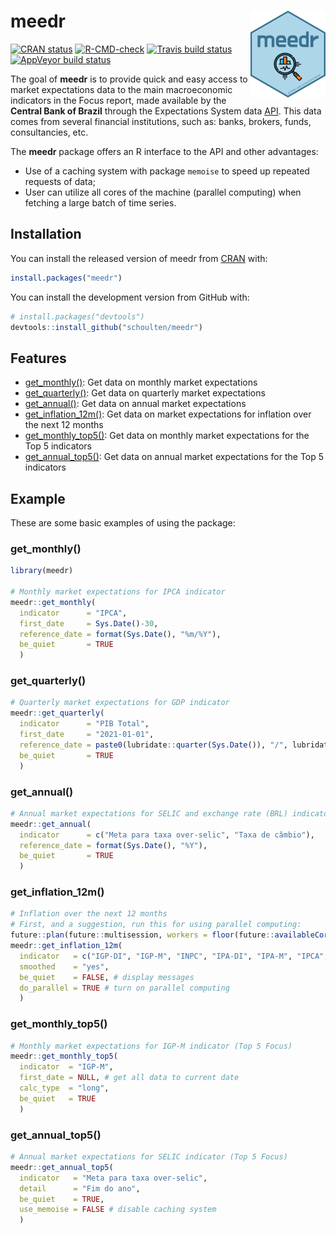 
<!-- README.md is generated from README.Rmd. Please edit that file -->

# meedr <img src='man/figures/logo.png' align="right" height="139" />

<!-- badges: start -->

[![CRAN
status](https://www.r-pkg.org/badges/version/meedr)](https://CRAN.R-project.org/package=meedr)
[![R-CMD-check](https://github.com/schoulten/meedr/workflows/R-CMD-check/badge.svg)](https://github.com/schoulten/meedr/actions)
[![Travis build
status](https://travis-ci.com/schoulten/meedr.svg?branch=main)](https://travis-ci.com/schoulten/meedr)
[![AppVeyor build
status](https://ci.appveyor.com/api/projects/status/github/schoulten/meedr?branch=main&svg=true)](https://ci.appveyor.com/project/schoulten/meedr)
<!-- badges: end -->

The goal of **meedr** is to provide quick and easy access to market
expectations data to the main macroeconomic indicators in the Focus
report, made available by the **Central Bank of Brazil** through the
Expectations System data
[API](https://olinda.bcb.gov.br/olinda/servico/Expectativas/versao/v1/aplicacao#!/recursos).
This data comes from several financial institutions, such as: banks,
brokers, funds, consultancies, etc.

The **meedr** package offers an R interface to the API and other
advantages:

-   Use of a caching system with package `memoise` to speed up repeated
    requests of data;
-   User can utilize all cores of the machine (parallel computing) when
    fetching a large batch of time series.

## Installation

You can install the released version of meedr from
[CRAN](https://CRAN.R-project.org) with:

``` r
install.packages("meedr")
```

You can install the development version from GitHub with:

``` r
# install.packages("devtools")
devtools::install_github("schoulten/meedr")
```

## Features

-   [get\_monthly()](#get_monthly): Get data on monthly market
    expectations
-   [get\_quarterly()](#get_quarterly): Get data on quarterly market
    expectations
-   [get\_annual()](#get_annual): Get data on annual market expectations
-   [get\_inflation\_12m()](#get_inflation_12m): Get data on market
    expectations for inflation over the next 12 months
-   [get\_monthly\_top5()](#get_monthly_top5): Get data on monthly
    market expectations for the Top 5 indicators
-   [get\_annual\_top5()](#get_annual_top5): Get data on annual market
    expectations for the Top 5 indicators

## Example

These are some basic examples of using the package:

### get\_monthly()

``` r
library(meedr)

# Monthly market expectations for IPCA indicator
meedr::get_monthly(
  indicator      = "IPCA",
  first_date     = Sys.Date()-30,
  reference_date = format(Sys.Date(), "%m/%Y"),
  be_quiet       = TRUE
  )
```

### get\_quarterly()

``` r
# Quarterly market expectations for GDP indicator
meedr::get_quarterly(
  indicator      = "PIB Total",
  first_date     = "2021-01-01",
  reference_date = paste0(lubridate::quarter(Sys.Date()), "/", lubridate::year(Sys.Date())),
  be_quiet       = TRUE
  )
```

### get\_annual()

``` r
# Annual market expectations for SELIC and exchange rate (BRL) indicator
meedr::get_annual(
  indicator      = c("Meta para taxa over-selic", "Taxa de câmbio"),
  reference_date = format(Sys.Date(), "%Y"),
  be_quiet       = TRUE
  )
```

### get\_inflation\_12m()

``` r
# Inflation over the next 12 months
# First, and a suggestion, run this for using parallel computing:
future::plan(future::multisession, workers = floor(future::availableCores()/2))
meedr::get_inflation_12m(
  indicator   = c("IGP-DI", "IGP-M", "INPC", "IPA-DI", "IPA-M", "IPCA", "IPCA-15", "IPC-FIPE"),
  smoothed    = "yes",
  be_quiet    = FALSE, # display messages
  do_parallel = TRUE # turn on parallel computing
  )
```

### get\_monthly\_top5()

``` r
# Monthly market expectations for IGP-M indicator (Top 5 Focus)
meedr::get_monthly_top5(
  indicator  = "IGP-M",
  first_date = NULL, # get all data to current date
  calc_type  = "long",
  be_quiet   = TRUE
  )
```

### get\_annual\_top5()

``` r
# Annual market expectations for SELIC indicator (Top 5 Focus)
meedr::get_annual_top5(
  indicator   = "Meta para taxa over-selic",
  detail      = "Fim do ano",
  be_quiet    = TRUE,
  use_memoise = FALSE # disable caching system
  )
```
